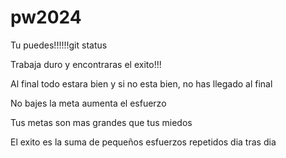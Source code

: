 # pw2024


Tu puedes!!!!!!git status

Trabaja duro y encontraras el exito!!!



Al final todo estara bien y si no esta bien, no has llegado al final


No bajes la meta aumenta el esfuerzo 

Tus metas son mas grandes que tus miedos

El exito es la suma de pequeños esfuerzos repetidos dia tras dia